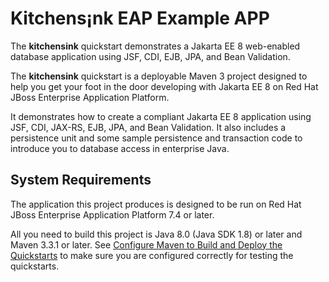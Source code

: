 # Kitchens¡nk EAP Example APP

The **kitchensink** quickstart demonstrates a Jakarta EE 8 web-enabled database application using JSF, CDI, EJB, JPA, and Bean Validation.

The **kitchensink** quickstart is a deployable Maven 3 project designed to help you get your foot in the door developing with Jakarta EE 8 on Red Hat JBoss Enterprise Application Platform.

It demonstrates how to create a compliant Jakarta EE 8 application using JSF, CDI, JAX-RS, EJB, JPA, and Bean Validation. It also includes a persistence unit and some sample persistence and transaction code to introduce you to database access in enterprise Java.

## System Requirements

The application this project produces is designed to be run on Red Hat JBoss Enterprise Application Platform 7.4 or later.

All you need to build this project is Java 8.0 (Java SDK 1.8) or later and Maven 3.3.1 or later. See [Configure Maven to Build and Deploy the Quickstarts](https://github.com/jboss-developer/jboss-developer-shared-resources/blob/master/guides/CONFIGURE_MAVEN_JBOSS_EAP.adoc#configure_maven_to_build_and_deploy_the_quickstarts) to make sure you are configured correctly for testing the quickstarts.

